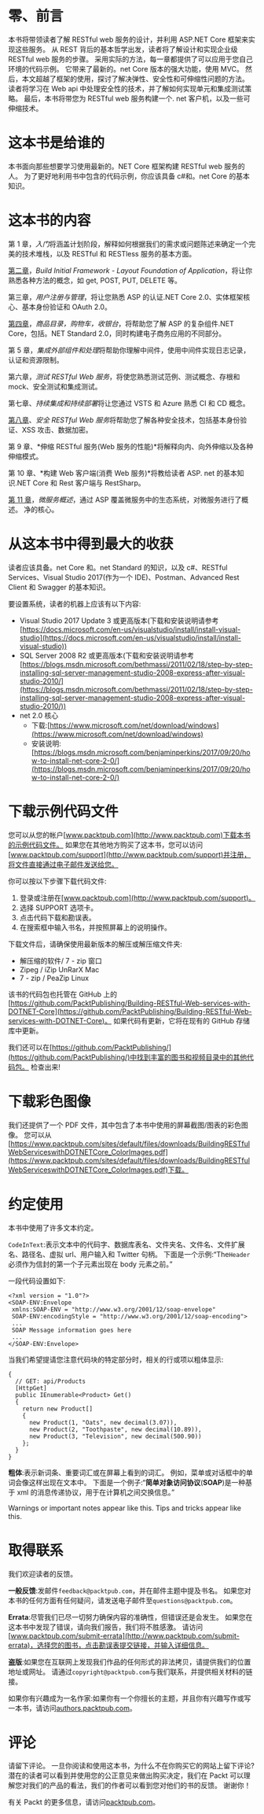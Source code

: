 # 零、前言

本书将带领读者了解 RESTful web 服务的设计，并利用 ASP.NET Core 框架来实现这些服务。 从 REST 背后的基本哲学出发，读者将了解设计和实现企业级 RESTful web 服务的步骤。 采用实际的方法，每一章都提供了可以应用于您自己环境的代码示例。 它带来了最新的。net Core 版本的强大功能，使用 MVC。 然后，本文超越了框架的使用，探讨了解决弹性、安全性和可伸缩性问题的方法。 读者将学习在 Web api 中处理安全性的技术，并了解如何实现单元和集成测试策略。 最后，本书将带您为 RESTful web 服务构建一个. net 客户机，以及一些可伸缩技术。

# 这本书是给谁的

本书面向那些想要学习使用最新的。NET Core 框架构建 RESTful web 服务的人。 为了更好地利用书中包含的代码示例，你应该具备 c#和。net Core 的基本知识。

# 这本书的内容

第 1 章，*入门*将涵盖计划阶段，解释如何根据我们的需求或问题陈述来确定一个完美的技术堆栈，以及 RESTful 和 RESTless 服务的基本方面。

[第二章](02.html)，*Build Initial Framework - Layout Foundation of Application*，将让你熟悉各种方法的概念，如 get, POST, PUT, DELETE 等。

第三章，*用户注册与管理*，将让您熟悉 ASP 的认证.NET Core 2.0、实体框架核心、基本身份验证和 OAuth 2.0。

[第四章](04.html)，*商品目录，购物车，收银台*，将帮助您了解 ASP 的复杂组件.NET Core，包括。NET Standard 2.0，同时构建电子商务应用的不同部分。

第 5 章，*集成外部组件和处理*将帮助你理解中间件，使用中间件实现日志记录，认证和资源限制。

第六章，*测试 RESTful Web 服务*，将使您熟悉测试范例、测试概念、存根和 mock、安全测试和集成测试。

第七章、*持续集成和持续部署*将让您通过 VSTS 和 Azure 熟悉 CI 和 CD 概念。

[第八章](08.html)、*安全 RESTful Web 服务*将帮助您了解各种安全技术，包括基本身份验证、XSS 攻击、数据加密。

第 9 章、*伸缩 RESTful 服务(Web 服务的性能)*将解释向内、向外伸缩以及各种伸缩模式。

第 10 章、*构建 Web 客户端(消费 Web 服务)*将教给读者 ASP. net 的基本知识.NET Core 和 Rest 客户端与 RestSharp。

[第 11 章](11.html)，*微服务概述*，通过 ASP 覆盖微服务中的生态系统，对微服务进行了概述。 净的核心。

# 从这本书中得到最大的收获

读者应该具备。net Core 和。net Standard 的知识，以及 c#、RESTful Services、Visual Studio 2017(作为一个 IDE)、Postman、Advanced Rest Client 和 Swagger 的基本知识。

要设置系统，读者的机器上应该有以下内容:

*   Visual Studio 2017 Update 3 或更高版本(下载和安装说明请参考[https://docs.microsoft.com/en-us/visualstudio/install/install-visual-studio](https://docs.microsoft.com/en-us/visualstudio/install/install-visual-studio))
*   SQL Server 2008 R2 或更高版本(下载和安装说明请参考[https://blogs.msdn.microsoft.com/bethmassi/2011/02/18/step-by-step-installing-sql-server-management-studio-2008-express-after-visual-studio-2010/](https://blogs.msdn.microsoft.com/bethmassi/2011/02/18/step-by-step-installing-sql-server-management-studio-2008-express-after-visual-studio-2010/))
*   net 2.0 核心
    *   下载:[https://www.microsoft.com/net/download/windows](https://www.microsoft.com/net/download/windows)
    *   安装说明:[https://blogs.msdn.microsoft.com/benjaminperkins/2017/09/20/how-to-install-net-core-2-0/](https://blogs.msdn.microsoft.com/benjaminperkins/2017/09/20/how-to-install-net-core-2-0/)

# 下载示例代码文件

您可以从您的帐户[www.packtpub.com](http://www.packtpub.com)下载本书的示例代码文件。 如果您在其他地方购买了这本书，您可以访问[www.packtpub.com/support](http://www.packtpub.com/support)并注册，将文件直接通过电子邮件发送给您。

你可以按以下步骤下载代码文件:

1.  登录或注册在[www.packtpub.com](http://www.packtpub.com/support)。
2.  选择 SUPPORT 选项卡。
3.  点击代码下载和勘误表。
4.  在搜索框中输入书名，并按照屏幕上的说明操作。

下载文件后，请确保使用最新版本的解压或解压缩文件夹:

*   解压缩的软件/ 7 - zip 窗口
*   Zipeg / iZip UnRarX Mac
*   7 - zip / PeaZip Linux

该书的代码包也托管在 GitHub 上的[https://github.com/PacktPublishing/Building-RESTful-Web-services-with-DOTNET-Core](https://github.com/PacktPublishing/Building-RESTful-Web-services-with-DOTNET-Core)。 如果代码有更新，它将在现有的 GitHub 存储库中更新。

我们还可以在[https://github.com/PacktPublishing/](https://github.com/PacktPublishing/)中找到丰富的图书和视频目录中的其他代码包。 检查出来!

# 下载彩色图像

我们还提供了一个 PDF 文件，其中包含了本书中使用的屏幕截图/图表的彩色图像。 您可以从[https://www.packtpub.com/sites/default/files/downloads/BuildingRESTfulWebServiceswithDOTNETCore_ColorImages.pdf](https://www.packtpub.com/sites/default/files/downloads/BuildingRESTfulWebServiceswithDOTNETCore_ColorImages.pdf)下载。

# 约定使用

本书中使用了许多文本约定。

`CodeInText`:表示文本中的代码字、数据库表名、文件夹名、文件名、文件扩展名、路径名、虚拟 url、用户输入和 Twitter 句柄。 下面是一个示例:“The`Header`必须作为信封的第一个子元素出现在 body 元素之前。”

一段代码设置如下:

```
<?xml version = "1.0"?>
<SOAP-ENV:Envelope 
 xmlns:SOAP-ENV = "http://www.w3.org/2001/12/soap-envelope" 
 SOAP-ENV:encodingStyle = "http://www.w3.org/2001/12/soap-encoding">
 ...
 SOAP Message information goes here
 ...
</SOAP-ENV:Envelope>
```

当我们希望提请您注意代码块的特定部分时，相关的行或项以粗体显示:

```
{
  // GET: api/Products
  [HttpGet]
  public IEnumerable<Product> Get()
  {
    return new Product[]
    {
      new Product(1, "Oats", new decimal(3.07)),
      new Product(2, "Toothpaste", new decimal(10.89)),
      new Product(3, "Television", new decimal(500.90))
    };
  }
}
```

**粗体**:表示新词条、重要词汇或在屏幕上看到的词汇。 例如，菜单或对话框中的单词会像这样出现在文本中。 下面是一个例子:“**简单对象访问协议**(**SOAP**)是一种基于 xml 的消息传递协议，用于在计算机之间交换信息。”

Warnings or important notes appear like this. Tips and tricks appear like this.

# 取得联系

我们欢迎读者的反馈。

**一般反馈**:发邮件`feedback@packtpub.com`，并在邮件主题中提及书名。 如果您对本书的任何方面有任何疑问，请发送电子邮件至`questions@packtpub.com`。

**Errata**:尽管我们已尽一切努力确保内容的准确性，但错误还是会发生。 如果您在这本书中发现了错误，请向我们报告，我们将不胜感激。 请访问[www.packtpub.com/submit-errata](http://www.packtpub.com/submit-errata)，选择您的图书，点击勘误表提交链接，并输入详细信息。

**盗版**:如果您在互联网上发现我们作品的任何形式的非法拷贝，请提供我们的位置地址或网址。 请通过`copyright@packtpub.com`与我们联系，并提供相关材料的链接。

如果你有兴趣成为一名作家:如果你有一个你擅长的主题，并且你有兴趣写作或写一本书，请访问[authors.packtpub.com](http://authors.packtpub.com/)。

# 评论

请留下评论。 一旦你阅读和使用这本书，为什么不在你购买它的网站上留下评论? 潜在的读者可以看到并使用您的公正意见来做出购买决定，我们在 Packt 可以理解您对我们的产品的看法，我们的作者可以看到您对他们的书的反馈。 谢谢你！

有关 Packt 的更多信息，请访问[packtpub.com](https://www.packtpub.com/)。